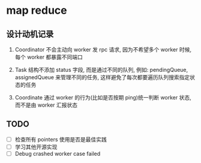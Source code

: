 # map reduce

## 设计动机记录

1. Coordinator 不会主动向 worker 发 rpc 请求, 因为不希望多个 worker 时候, 每个 worker 都暴露不同端口

2. Task 结构不添加 status 字段, 而是通过不同的队列, 例如: pendingQueue, assignedQueue 来管理不同的任务, 这样避免了每次都要遍历队列搜索指定状态的任务

3. Coordinate 通过 worker 的行为(比如是否按期 ping)统一判断 worker 状态, 而不是由 worker 汇报状态

## TODO

- [ ] 检查所有 pointers 使用是否是最佳实践
- [ ] 学习其他开源实现
- [ ] Debug crashed worker case failed
